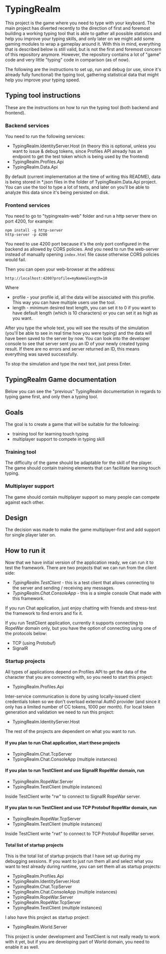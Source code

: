 # TypingRealm

This project is the game where you need to type with your keyboard. The main
project has diverted recently to the direction of first and foremost building a
working typing tool that is able to gather all possible statistics and help you
improve your typing skills, and only later on we might add some gaming modules
to wrap a gameplay around it. With this in mind, everything that is described
below is still valid, but is not the first and foremost concern of this
repository anymore. However, the repository contains a lot of "game" code and
very little "typing" code in comparison (as of now).

The following are the instructions to set up, run and debug (or use, since
it's already fully functional) the typing tool, gathering statistical data that
might help you improve your typing speed.

## Typing tool instructions

These are the instructions on how to run the typing tool (both backend and
frontend).

### Backend services

You need to run the following services:

- TypingRealm.IdentityServer.Host (in theory this is optional, unless you want
to issue & debug tokens, since Profiles API already has an endpoint to get the
test token which is being used by the frontend)
- TypingRealm.Profiles.Api
- TypingRealm.Data.Api

By default (current implementation at the time of writing this README), data is
being stored in *.json files in the folder of TypingRealm.Data.Api project. You
can use the tool to type a lot of texts, and later on you'll be able to analyze
this data since it's being persisted on disk.

### Frontend services

You need to go to "typingrealm-web" folder and run a http server there on port
4200, for example:

```
npm install -g http-server
http-server -p 4200
```

You need to use 4200 port because it's the only port configured in the backend
as allowed by CORS policies. And you need to run the web-server instead of
manually opening `index.html` file cause otherwise CORS policies would fail.

Then you can open your web-browser at the address:

`http://localhost:4200?profile=myName&length=10`

Where
- profile - your profile id, all the data will be associated with this profile.
This way you can have multiple users use the tool.
- length - minimum desired text length, you can set it to 0 if you want to have
default length (which is 10 characters) or you can set it as high as you want.

After you type the whole text, you will see the results of the simulation
(you'll be able to see in real time how you were typing) and the data will have
been saved to the server by now. You can look into the developer console to see
that server sent you an ID of your newly created typing result. If there are no
errors and server returned an ID, this means everything was saved successfully.

To stop the simulation and type the next text, just press Enter.

## TypingRealm Game documentation

Below you can see the "previous" TypingRealm documentation in regards to typing
game first, and only then a typing tool.

## Goals

The goal is to create a game that will be suitable for the following:

- training tool for learning touch typing
- multiplayer support to compete in typing skill

### Training tool

The difficulty of the game should be adaptable for the skill of the player. The
game should contain training elements that can facilitate learning touch typing.

### Multiplayer support

The game should contain multiplayer support so many people can compete against
each other.

## Design

The decision was made to make the game multiplayer-first and add support for
single player later on.

## How to run it

Now that we have initial version of the application ready, we can run it to
test the framework. There are two projects that we can run from the client
side:

- *TypingRealm.TestClient* - this is a test client that allows connecting to
the server and sending / receiving any messages.
- *TypingRealm.Chat.ConsoleApp* - this is a simple console Chat made with this
framework.

If you run Chat application, just enjoy chatting with friends and stress-test
the framework to find errors and fix it.

If you run TestClient application, currently it supports connecting to RopeWar
domain only, but you have the option of connecting using one of the protocols
below:

- TCP (using Protobuf)
- SignalR

### Startup projects

All types of applications depend on Profiles API to get the data of the
character that you are connecting with, so you need to start this project:

- TypingRealm.Profiles.Api

Inter-service communication is done by using locally-issued client
credentials token so we don't overload external Auth0 provider (and since it
only has a limited number of CC tokens, 1000 per month). For local token
generation and validation we need to run this project:

- TypingRealm.IdentityServer.Host

The rest of the projects are dependent on what you want to run.

#### If you plan to run Chat application, start these projects

- TypingRealm.Chat.TcpServer
- TypingRealm.Chat.ConsoleApp (multiple instances)

#### If you plan to run TestClient and use SignalR RopeWar domain, run

- TypingRealm.RopeWar.Server
- TypingRealm.TestClient (multiple instances)

Inside TestClient write "rw" to connect to SignalR RopeWar server.

#### If you plan to run TestClient and use TCP Protobuf RopeWar domain, run

- TypingRealm.RopeWar.TcpServer
- TypingRealm.TestClient (multiple instances)

Inside TestClient write "rwt" to connect to TCP Protobuf RopeWar server.

#### Total list of startup projects

This is the total list of startup projects that I have set up during my
debugging sessions. If you want to just run them all and select what you want
to test already during runtime, you can set them all as startup projects:

- TypingRealm.Profiles.Api
- TypingRealm.IdentityServer.Host
- TypingRealm.Chat.TcpServer
- TypingRealm.Chat.ConsoleApp (multiple instances)
- TypingRealm.RopeWar.Server
- TypingRealm.RopeWar.TcpServer
- TypingRealm.TestClient (multiple instances)

I also have this project as startup project:

- TypingRealm.World.Server

This project is under development and TestClient is not really ready to work
with it yet, but if you are developing part of World domain, you need to enable
it as well.
